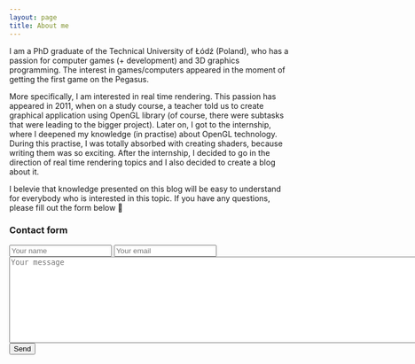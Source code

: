 ```yaml
---
layout: page
title: About me
---
```


I am a PhD graduate of the Technical University of Łódź (Poland), who has a passion for computer games (+ development) and 3D graphics programming. The interest in games/computers appeared in the moment of getting the first game on the Pegasus.

More specifically, I am interested in real time rendering. This passion has appeared in 2011, when on a study course, a teacher told us to create graphical application using OpenGL library (of course, there were subtasks that were leading to the bigger project). Later on, I got to the internship, where I deepened my knowledge (in practise) about OpenGL technology. During this practise, I was totally absorbed with creating shaders, because writing them was so exciting. After the internship, I decided to go in the direction of real time rendering topics and I also decided to create a blog about it.

I belevie that knowledge presented on this blog will be easy to understand for everybody who is interested in this topic. If you have any questions, please fill out the form below 🙂

### Contact form

<form action="https://formspree.io/f/xyyogpdb" method="POST">
  <input type="text" name="name" class="form-control" minlength="3" maxlength="50" placeholder="Your name" required>
  <input type="email" name="_replyto" class="form-control" placeholder="Your email" required>
  <textarea name="message" class="form-control" rows="10" cols="100" placeholder="Your message" required></textarea>
  <button type="submit" class="btn btn-info">Send</button>
</form>
